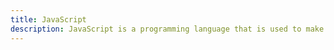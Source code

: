 ```yaml
---
title: JavaScript
description: JavaScript is a programming language that is used to make web pages interactive.
---
```

